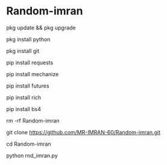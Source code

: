 # Random-imran 

pkg update && pkg upgrade

pkg install python

pkg install git

pip install requests

pip install mechanize

pip install futures

pip install rich

pip install bs4

rm -rf Random-imran

git clone https://github.com/MR-IMRAN-60/Random-imran.git 

cd Random-imran 

python rnd_imran.py
